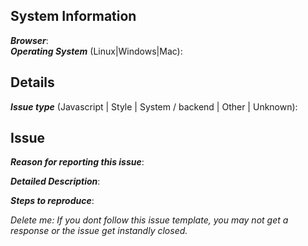 ## System Information  
***Browser***:  
***Operating System*** (Linux|Windows|Mac):  
  
## Details  
***Issue type*** (Javascript | Style | System / backend | Other | Unknown):
  
## Issue  
***Reason for reporting this issue***:  
  
***Detailed Description***:  
  
***Steps to reproduce***:  
  
  
  
*Delete me: If you dont follow this issue template, you may not get a response or the issue get instandly closed.*
